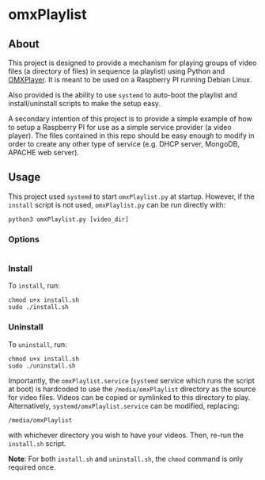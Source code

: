 # omxPlaylist
## About
This project is designed to provide a mechanism for playing groups of video files (a directory of files) in sequence (a playlist) using Python and [OMXPlayer](https://github.com/popcornmix/omxplayer). It is meant to be used on a Raspberry PI running Debian Linux.

Also provided is the ability to use `systemd` to auto-boot the playlist and install/uninstall scripts to make the setup easy.

A secondary intention of this project is to provide a simple example of how to setup a Raspberry PI for use as a simple service provider (a video player). The files contained in this repo should be easy enough to modify in order to create any other type of service (e.g. DHCP server, MongoDB, APACHE web server).

## Usage
This project used `systemd` to start `omxPlaylist.py` at startup. However, if the `install` script is not used, `omxPlaylist.py` can be run directly with:

```
python3 omxPlaylist.py [video_dir]
```

### Options

```

```

### Install
To `install`, run:

```
chmod u+x install.sh
sudo ./install.sh
```

### Uninstall
To `uninstall`, run:

```
chmod u+x install.sh
sudo ./uninstall.sh
```

Importantly, the `omxPlaylist.service` (`systemd` service which runs the script at boot) is hardcoded to use the `/media/omxPlaylist` directory as the source for video files. Videos can be copied or symlinked to this directory to play. Alternatively, `systemd/omxPlaylist.service` can be modified, replacing:

```
/media/omxPlaylist
```

with whichever directory you wish to have your videos. Then, re-run the `install.sh` script.

**Note**: For both `install.sh` and `uninstall.sh`, the `chmod` command is only required once.
